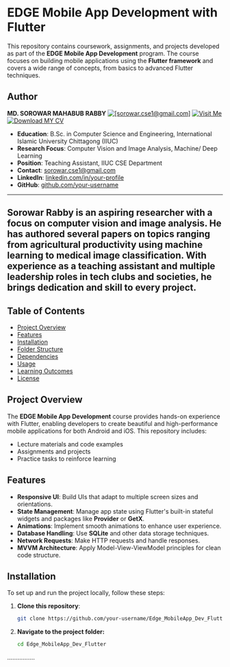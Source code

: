 # EDGE Mobile App Development with Flutter

This repository contains coursework, assignments, and projects developed as part of the **EDGE Mobile App Development** program. The course focuses on building mobile applications using the **Flutter framework** and covers a wide range of concepts, from basics to advanced Flutter techniques.

## Author

**MD. SOROWAR MAHABUB RABBY** [![[sorowar.cse1@gmail.com]](https://img.shields.io/badge/Contact-Me-orange)](mailto:sorowar.cse1@gmail.com) [![Visit Me](https://img.shields.io/badge/Visit-My%20Site-blue)](https://www.sorowar.me) [![Download MY CV](https://img.shields.io/badge/Download-CV-brightgreen)](https://drive.google.com/file/d/1mEmrVA6Wb3bHg1H_8vbksk24Gl8gzzwZ/view)

- **Education**: B.Sc. in Computer Science and Engineering, International Islamic University Chittagong (IIUC)
- **Research Focus**: Computer Vision and Image Analysis, Machine/ Deep Learning
- **Position**: Teaching Assistant, IIUC CSE Department
- **Contact**: [sorowar.cse1@gmail.com](mailto:sorowar.cse1@gmail.com)
- **LinkedIn**: [linkedin.com/in/your-profile](https://linkedin.com/in/sorowar-cse)
- **GitHub**: [github.com/your-username](https://github.com/sorowar-cse)

------------------------------------------------------------------------------------
Sorowar Rabby is an aspiring researcher with a focus on computer vision and image analysis. He has authored several papers on topics ranging from agricultural productivity using machine learning to medical image classification. With experience as a teaching assistant and multiple leadership roles in tech clubs and societies, he brings dedication and skill to every project.
---

## Table of Contents

- [Project Overview](#project-overview)
- [Features](#features)
- [Installation](#installation)
- [Folder Structure](#folder-structure)
- [Dependencies](#dependencies)
- [Usage](#usage)
- [Learning Outcomes](#learning-outcomes)
- [License](#license)

## Project Overview

The **EDGE Mobile App Development** course provides hands-on experience with Flutter, enabling developers to create beautiful and high-performance mobile applications for both Android and iOS. This repository includes:

- Lecture materials and code examples
- Assignments and projects
- Practice tasks to reinforce learning

## Features

- **Responsive UI**: Build UIs that adapt to multiple screen sizes and orientations.
- **State Management**: Manage app state using Flutter's built-in stateful widgets and packages like **Provider** or **GetX**.
- **Animations**: Implement smooth animations to enhance user experience.
- **Database Handling**: Use **SQLite** and other data storage techniques.
- **Network Requests**: Make HTTP requests and handle responses.
- **MVVM Architecture**: Apply Model-View-ViewModel principles for clean code structure.

## Installation

To set up and run the project locally, follow these steps:

1. **Clone this repository**:

   ```bash
   git clone https://github.com/your-username/Edge_MobileApp_Dev_Flutter.git

2. **Navigate to the project folder:**
   
   ```bash
   cd Edge_MobileApp_Dev_Flutter


  ................

